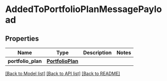 # AddedToPortfolioPlanMessagePayload

## Properties
Name | Type | Description | Notes
------------ | ------------- | ------------- | -------------
**portfolio_plan** | [**PortfolioPlan**](PortfolioPlan.md) |  | 

[[Back to Model list]](../README.md#documentation-for-models) [[Back to API list]](../README.md#documentation-for-api-endpoints) [[Back to README]](../README.md)


